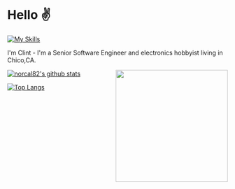 <!-- <p align="center">
  <img width="256" src="https://lh6.googleusercontent.com/y4i7qnzUh0QGJh8ZxEhvFTt4hAToi2nlscITPERoCLF1zNNwwnmpwk9OURb0ojEntzNAeYlo61zLSw72L5Ol=w1920-h937"></img>
</p> -->

# Hello :v: 

[![My Skills](https://skillicons.dev/icons?i=js,nodejs,ruby,rails,arduino,html,css,sass,linux)](https://skillicons.dev) 

I'm Clint - I'm a Senior Software Engineer and electronics hobbyist living in Chico,CA.

<img align="right" width="256px" src="https://bettiga.dev/flat?city=chico&state=ca&format=imagery"></img>

[![norcal82's github stats](https://github-readme-stats.vercel.app/api?username=norcal82&count_private=true&show_icons=true&theme=vue)](https://github.com/norcal82/github-readme-stats) 

[![Top Langs](https://github-readme-stats.vercel.app/api/top-langs/?username=norcal82&layout=compact)](https://github.com/norcal82/github-readme-stats)
